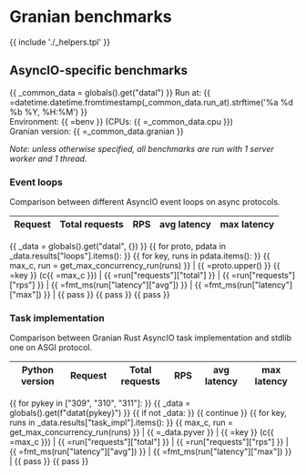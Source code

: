 # Granian benchmarks

{{ include './_helpers.tpl' }}

## AsyncIO-specific benchmarks

{{ _common_data = globals().get("datal") }}
Run at: {{ =datetime.datetime.fromtimestamp(_common_data.run_at).strftime('%a %d %b %Y, %H:%M') }}    
Environment: {{ =benv }} (CPUs: {{ =_common_data.cpu }})    
Granian version: {{ =_common_data.granian }}

*Note: unless otherwise specified, all benchmarks are run with 1 server worker and 1 thread.*

### Event loops

Comparison between different AsyncIO event loops on async protocols.

| Request | Total requests | RPS | avg latency | max latency |
| --- | --- | --- | --- | --- |
{{ _data = globals().get("datal", {}) }}
{{ for proto, pdata in _data.results["loops"].items(): }}
{{ for key, runs in pdata.items(): }}
{{ max_c, run = get_max_concurrency_run(runs) }}
| {{ =proto.upper() }} {{ =key }} (c{{ =max_c }}) | {{ =run["requests"]["total"] }} | {{ =run["requests"]["rps"] }} | {{ =fmt_ms(run["latency"]["avg"]) }} | {{ =fmt_ms(run["latency"]["max"]) }} |
{{ pass }}
{{ pass }}
{{ pass }}

### Task implementation

Comparison between Granian Rust AsyncIO task implementation and stdlib one on ASGI protocol.

| Python version | Request | Total requests | RPS | avg latency | max latency |
| --- | --- | --- | --- | --- | --- |
{{ for pykey in ["309", "310", "311"]: }}
{{ _data = globals().get(f"datat{pykey}") }}
{{ if not _data: }}
{{ continue }}
{{ for key, runs in _data.results["task_impl"].items(): }}
{{ max_c, run = get_max_concurrency_run(runs) }}
| {{ =_data.pyver }} | {{ =key }} (c{{ =max_c }}) | {{ =run["requests"]["total"] }} | {{ =run["requests"]["rps"] }} | {{ =fmt_ms(run["latency"]["avg"]) }} | {{ =fmt_ms(run["latency"]["max"]) }} |
{{ pass }}
{{ pass }}
